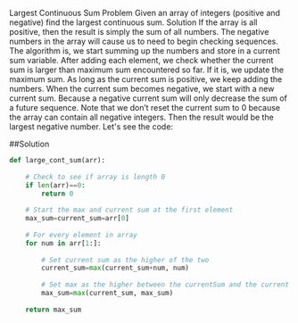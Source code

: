 Largest Continuous Sum
Problem
Given an array of integers (positive and negative) find the largest continuous sum.
Solution
If the array is all positive, then the result is simply the sum of all numbers. The negative numbers in the array will cause us to need to begin checking sequences.
The algorithm is, we start summing up the numbers and store in a current sum variable. After adding each element, we check whether the current sum is larger than maximum sum encountered so far. If it is, we update the maximum sum. As long as the current sum is positive, we keep adding the numbers. When the current sum becomes negative, we start with a new current sum. Because a negative current sum will only decrease the sum of a future sequence. Note that we don’t reset the current sum to 0 because the array can contain all negative integers. Then the result would be the largest negative number.
Let's see the code:

##Solution

```python
def large_cont_sum(arr): 
    
    # Check to see if array is length 0
    if len(arr)==0: 
        return 0
    
    # Start the max and current sum at the first element
    max_sum=current_sum=arr[0] 
    
    # For every element in array
    for num in arr[1:]: 
        
        # Set current sum as the higher of the two
        current_sum=max(current_sum+num, num)
        
        # Set max as the higher between the currentSum and the current max
        max_sum=max(current_sum, max_sum) 
        
    return max_sum 
```